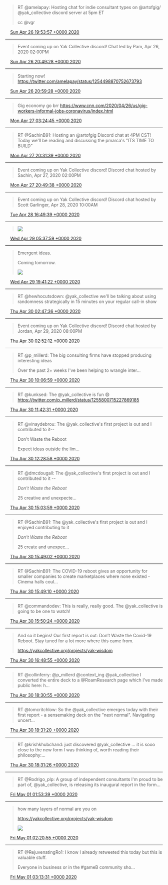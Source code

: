 > RT @amelapay: Hosting chat for indie consultant types on @artofgig/ @yak_collective discord server at 5pm ET 
> 
> cc @vgr

<img src="media/tweet.ico" width="12" /> [Sun Apr 26 19:53:57 +0000 2020](https://twitter.com/yak_collective/status/1254498972166754305)

----

> Event coming up on Yak Collective discord! Chat led by Pam, Apr 26, 2020 02:00PM

<img src="media/tweet.ico" width="12" /> [Sun Apr 26 20:49:28 +0000 2020](https://twitter.com/yak_collective/status/1254512944253227009)

----

> Starting now! https://twitter.com/amelapay/status/1254498870752673793

<img src="media/tweet.ico" width="12" /> [Sun Apr 26 20:59:28 +0000 2020](https://twitter.com/yak_collective/status/1254515461489737728)

----

> Gig economy go brr https://www.cnn.com/2020/04/26/us/gig-workers-informal-jobs-coronavirus/index.html

<img src="media/tweet.ico" width="12" /> [Mon Apr 27 03:24:45 +0000 2020](https://twitter.com/yak_collective/status/1254612420959457281)

----

> RT @SachinB91: Hosting an @artofgig Discord chat at 4PM CST! Today we'll be reading and discussing the pmarca's "ITS TIME TO BUILD"

<img src="media/tweet.ico" width="12" /> [Mon Apr 27 20:31:39 +0000 2020](https://twitter.com/yak_collective/status/1254870848160378886)

----

> Event coming up on Yak Collective discord! Discord chat hosted by Sachin, Apr 27, 2020 02:00PM

<img src="media/tweet.ico" width="12" /> [Mon Apr 27 20:49:38 +0000 2020](https://twitter.com/yak_collective/status/1254875373172637697)

----

> Event coming up on Yak Collective discord! Discord chat hosted by Scott Garlinger, Apr 28, 2020 10:00AM

<img src="media/tweet.ico" width="12" /> [Tue Apr 28 16:49:39 +0000 2020](https://twitter.com/yak_collective/status/1255177368852971520)

----

> ![](media/1255370726858776577-EWv5AhYWAAAVrdi.jpg)

<img src="media/tweet.ico" width="12" /> [Wed Apr 29 05:37:59 +0000 2020](https://twitter.com/yak_collective/status/1255370726858776577)

----

> Emergent ideas.  
> 
> Coming tomorrow. 
> 
> ![](media/1255582970393624576-EWy6AQvX0AIsegQ.jpg)

<img src="media/tweet.ico" width="12" /> [Wed Apr 29 19:41:22 +0000 2020](https://twitter.com/yak_collective/status/1255582970393624576)

----

> RT @hewhocutsdown: @yak_collective we'll be talking about using randomness strategically in 15 minutes on your regular call-in show

<img src="media/tweet.ico" width="12" /> [Thu Apr 30 02:47:36 +0000 2020](https://twitter.com/yak_collective/status/1255690234886598656)

----

> Event coming up on Yak Collective discord! Discord chat hosted by Jordan, Apr 29, 2020 08:00PM

<img src="media/tweet.ico" width="12" /> [Thu Apr 30 02:52:12 +0000 2020](https://twitter.com/yak_collective/status/1255691395421085696)

----

> RT @p_millerd: The big consulting firms have stopped producing interesting ideas
> 
> Over the past 2+ weeks I've been helping to wrangle inter…

<img src="media/tweet.ico" width="12" /> [Thu Apr 30 10:06:59 +0000 2020](https://twitter.com/yak_collective/status/1255800810597908481)

----

> RT @kunksed: The @yak_collective is fun 😄 https://twitter.com/p_millerd/status/1255800715227869185

<img src="media/tweet.ico" width="12" /> [Thu Apr 30 11:42:31 +0000 2020](https://twitter.com/yak_collective/status/1255824852100972544)

----

> RT @vinaydebrou: The @yak_collective's first project is out and I contributed to it--
> 
> Don't Waste the Reboot
> 
> Expect ideas outside the lim…

<img src="media/tweet.ico" width="12" /> [Thu Apr 30 12:28:58 +0000 2020](https://twitter.com/yak_collective/status/1255836542091870210)

----

> RT @dmcdougall: The @yak_collective's first project is out and I contributed to it --
> 
> *Don't Waste the Reboot* 
> 
> 25 creative and unexpecte…

<img src="media/tweet.ico" width="12" /> [Thu Apr 30 15:03:59 +0000 2020](https://twitter.com/yak_collective/status/1255875550901448704)

----

> RT @SachinB91: The @yak_collective's first project is out and I enjoyed contributing to it
> 
> *Don't Waste the Reboot*
> 
> 25 create and unexpec…

<img src="media/tweet.ico" width="12" /> [Thu Apr 30 15:49:02 +0000 2020](https://twitter.com/yak_collective/status/1255886889543847936)

----

> RT @SachinB91: The COVID-19 reboot gives an opportunity for smaller companies to create marketplaces where none existed - Cinema halls coul…

<img src="media/tweet.ico" width="12" /> [Thu Apr 30 15:49:10 +0000 2020](https://twitter.com/yak_collective/status/1255886923459002371)

----

> RT @commandodev: This is really, really good. The @yak_collective is going to be one to watch!

<img src="media/tweet.ico" width="12" /> [Thu Apr 30 15:50:24 +0000 2020](https://twitter.com/yak_collective/status/1255887233829105664)

----

> And so it begins! Our first report is out: Don’t Waste the Covid-19 Reboot. Stay tuned for a lot more where this came from.
> 
> https://yakcollective.org/projects/yak-wisdom

<img src="media/tweet.ico" width="12" /> [Thu Apr 30 16:48:55 +0000 2020](https://twitter.com/yak_collective/status/1255901959543861249)

----

> RT @collinferry: @p_millerd @context_ing @yak_collective I converted the entire deck to a @RoamResearch page which I've made public here: h…

<img src="media/tweet.ico" width="12" /> [Thu Apr 30 18:30:55 +0000 2020](https://twitter.com/yak_collective/status/1255927628743290886)

----

> RT @tomcritchlow: So the @yak_collective emerges today with their first report - a sensemaking deck on the "next normal". Navigating uncert…

<img src="media/tweet.ico" width="12" /> [Thu Apr 30 18:31:20 +0000 2020](https://twitter.com/yak_collective/status/1255927732506107904)

----

> RT @krishkhubchand: just discovered @yak_collective ... it is sooo close to the new form I was thinking of, worth reading their philosophy:…

<img src="media/tweet.ico" width="12" /> [Thu Apr 30 18:31:26 +0000 2020](https://twitter.com/yak_collective/status/1255927757529395201)

----

> RT @Rodrigo_plp: A group of independent consultants I'm proud to be part of, @yak_collective, is releasing its inaugural report in the form…

<img src="media/tweet.ico" width="12" /> [Fri May 01 01:53:39 +0000 2020](https://twitter.com/yak_collective/status/1256039047467724800)

----

> how many layers of normal are you on
> 
> https://yakcollective.org/projects/yak-wisdom 
> 
> ![](media/1256045909126848512-EW5ex0YXsAMLY43.png)

<img src="media/tweet.ico" width="12" /> [Fri May 01 02:20:55 +0000 2020](https://twitter.com/yak_collective/status/1256045909126848512)

----

> RT @RejuvenatingRo1: I know I already retweeted this today but this is valuable stuff.
> 
> Everyone in business or in the #gameB community sho…

<img src="media/tweet.ico" width="12" /> [Fri May 01 03:13:31 +0000 2020](https://twitter.com/yak_collective/status/1256059146824118272)